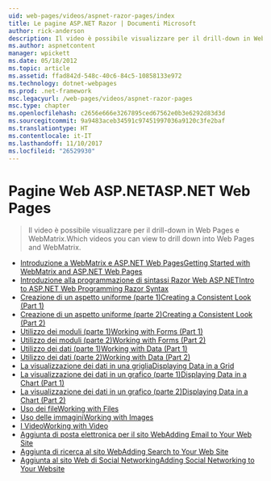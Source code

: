 ```yaml
---
uid: web-pages/videos/aspnet-razor-pages/index
title: Le pagine ASP.NET Razor | Documenti Microsoft
author: rick-anderson
description: Il video è possibile visualizzare per il drill-down in Web Pages e WebMatrix.
ms.author: aspnetcontent
manager: wpickett
ms.date: 05/18/2012
ms.topic: article
ms.assetid: ffad842d-548c-40c6-84c5-10858133e972
ms.technology: dotnet-webpages
ms.prod: .net-framework
msc.legacyurl: /web-pages/videos/aspnet-razor-pages
msc.type: chapter
ms.openlocfilehash: c2656e666e3267895ced67562e0b3e6292d83d3d
ms.sourcegitcommit: 9a9483aceb34591c97451997036a9120c3fe2baf
ms.translationtype: HT
ms.contentlocale: it-IT
ms.lasthandoff: 11/10/2017
ms.locfileid: "26529930"
---
```

<a name="aspnet-web-pages"></a><span data-ttu-id="d01fd-103">Pagine Web ASP.NET</span><span class="sxs-lookup"><span data-stu-id="d01fd-103">ASP.NET Web Pages</span></span>
=================
> <span data-ttu-id="d01fd-104">Il video è possibile visualizzare per il drill-down in Web Pages e WebMatrix.</span><span class="sxs-lookup"><span data-stu-id="d01fd-104">Which videos you can view to drill down into Web Pages and WebMatrix.</span></span>


- [<span data-ttu-id="d01fd-105">Introduzione a WebMatrix e ASP.NET Web Pages</span><span class="sxs-lookup"><span data-stu-id="d01fd-105">Getting Started with WebMatrix and ASP.NET Web Pages</span></span>](getting-started-with-webmatrix-and-aspnet-web-pages.md)
- [<span data-ttu-id="d01fd-106">Introduzione alla programmazione di sintassi Razor Web ASP.NET</span><span class="sxs-lookup"><span data-stu-id="d01fd-106">Intro to ASP.NET Web Programming Razor Syntax</span></span>](introduction-to-aspnet-web-programming-using-the-razor-syntax.md)
- [<span data-ttu-id="d01fd-107">Creazione di un aspetto uniforme (parte 1)</span><span class="sxs-lookup"><span data-stu-id="d01fd-107">Creating a Consistent Look (Part 1)</span></span>](creating-a-consistent-look-part-1.md)
- [<span data-ttu-id="d01fd-108">Creazione di un aspetto uniforme (parte 2)</span><span class="sxs-lookup"><span data-stu-id="d01fd-108">Creating a Consistent Look (Part 2)</span></span>](creating-a-consistent-look-part-2.md)
- [<span data-ttu-id="d01fd-109">Utilizzo dei moduli (parte 1)</span><span class="sxs-lookup"><span data-stu-id="d01fd-109">Working with Forms (Part 1)</span></span>](working-with-forms-part-1.md)
- [<span data-ttu-id="d01fd-110">Utilizzo dei moduli (parte 2)</span><span class="sxs-lookup"><span data-stu-id="d01fd-110">Working with Forms (Part 2)</span></span>](working-with-forms-part-2.md)
- [<span data-ttu-id="d01fd-111">Utilizzo dei dati (parte 1)</span><span class="sxs-lookup"><span data-stu-id="d01fd-111">Working with Data (Part 1)</span></span>](working-with-data-part-1.md)
- [<span data-ttu-id="d01fd-112">Utilizzo dei dati (parte 2)</span><span class="sxs-lookup"><span data-stu-id="d01fd-112">Working with Data (Part 2)</span></span>](working-with-data-part-2.md)
- [<span data-ttu-id="d01fd-113">La visualizzazione dei dati in una griglia</span><span class="sxs-lookup"><span data-stu-id="d01fd-113">Displaying Data in a Grid</span></span>](displaying-data-in-a-grid.md)
- [<span data-ttu-id="d01fd-114">La visualizzazione dei dati in un grafico (parte 1)</span><span class="sxs-lookup"><span data-stu-id="d01fd-114">Displaying Data in a Chart (Part 1)</span></span>](displaying-data-in-a-chart-part-1.md)
- [<span data-ttu-id="d01fd-115">La visualizzazione dei dati in un grafico (parte 2)</span><span class="sxs-lookup"><span data-stu-id="d01fd-115">Displaying Data in a Chart (Part 2)</span></span>](displaying-data-in-a-chart-part-2.md)
- [<span data-ttu-id="d01fd-116">Uso dei file</span><span class="sxs-lookup"><span data-stu-id="d01fd-116">Working with Files</span></span>](working-with-files.md)
- [<span data-ttu-id="d01fd-117">Uso delle immagini</span><span class="sxs-lookup"><span data-stu-id="d01fd-117">Working with Images</span></span>](working-with-images.md)
- [<span data-ttu-id="d01fd-118">I Video</span><span class="sxs-lookup"><span data-stu-id="d01fd-118">Working with Video</span></span>](working-with-video.md)
- [<span data-ttu-id="d01fd-119">Aggiunta di posta elettronica per il sito Web</span><span class="sxs-lookup"><span data-stu-id="d01fd-119">Adding Email to Your Web Site</span></span>](adding-email-to-your-web-site.md)
- [<span data-ttu-id="d01fd-120">Aggiunta di ricerca al sito Web</span><span class="sxs-lookup"><span data-stu-id="d01fd-120">Adding Search to Your Web Site</span></span>](adding-search-to-your-web-site.md)
- [<span data-ttu-id="d01fd-121">Aggiunta al sito Web di Social Networking</span><span class="sxs-lookup"><span data-stu-id="d01fd-121">Adding Social Networking to Your Website</span></span>](adding-social-networking-to-your-website.md)
